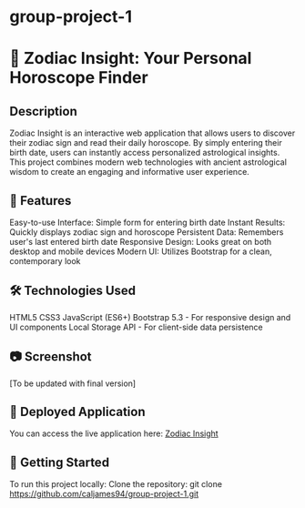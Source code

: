 # group-project-1

# :star2: Zodiac Insight: Your Personal Horoscope Finder

## Description
Zodiac Insight is an interactive web application that allows users to discover their zodiac sign and read their daily horoscope. By simply entering their birth date, users can instantly access personalized astrological insights. This project combines modern web technologies with ancient astrological wisdom to create an engaging and informative user experience.

## :rocket: Features
Easy-to-use Interface: Simple form for entering birth date
Instant Results: Quickly displays zodiac sign and horoscope
Persistent Data: Remembers user's last entered birth date
Responsive Design: Looks great on both desktop and mobile devices
Modern UI: Utilizes Bootstrap for a clean, contemporary look

## :hammer_and_wrench: Technologies Used
HTML5
CSS3
JavaScript (ES6+)
Bootstrap 5.3 - For responsive design and UI components
Local Storage API - For client-side data persistence

## :camera: Screenshot
[To be updated with final version]

## :link: Deployed Application
You can access the live application here: [Zodiac Insight](file:///Users/callumjames/Desktop/Group-Project/index.html)

## :vertical_traffic_light: Getting Started
To run this project locally:
Clone the repository:
git clone https://github.com/caljames94/group-project-1.git
